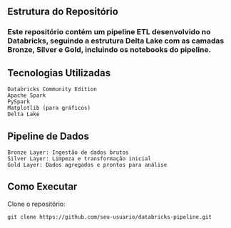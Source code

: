 ## Estrutura do Repositório

### Este repositório contém um pipeline ETL desenvolvido no Databricks, seguindo a estrutura Delta Lake com as camadas Bronze, Silver e Gold, incluindo os notebooks do pipeline.

## Tecnologias Utilizadas
```
Databricks Community Edition
Apache Spark
PySpark
Matplotlib (para gráficos)
Delta Lake
```
## Pipeline de Dados
```
Bronze Layer: Ingestão de dados brutos
Silver Layer: Limpeza e transformação inicial
Gold Layer: Dados agregados e prontos para análise
```

## Como Executar

Clone o repositório:
```
git clone https://github.com/seu-usuario/databricks-pipeline.git
```
